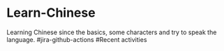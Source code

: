 # Learn-Chinese
Learning Chinese since the basics, some characters and try to speak the language.
#jira-github-actions
#Recent activities
<!--START_SECTION:activity-->
<!--END_SECTION:activity-->
